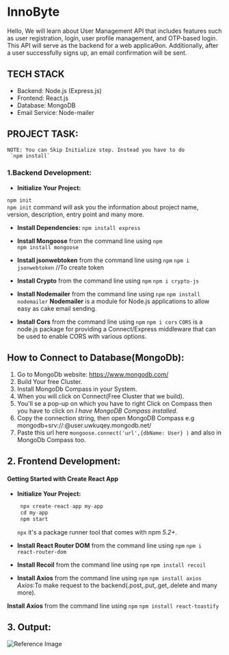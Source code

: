 # InnoByte

Hello, We will learn about User Management API that includes features such as user
registration, login, user profile management, and OTP-based login. This API will serve as the backend
for a web applicaƟon. Additionally, after a user successfully signs up, an email confirmation will be
sent.

## TECH STACK

+ Backend: Node.js (Express.js)
+ Frontend: React.js
+ Database: MongoDB 
+ Email Service: Node-mailer 

## PROJECT TASK:
    NOTE: You can Skip Initialize step. Instead you have to do 
     `npm install`
           
### 1.Backend Development: 
+ **Initialize Your Project:**

 `npm init`         
 `npm init` command will ask you the information about project name, version, description, entry point and many more.   

+ **Install Dependencies:**
 `npm install express`
        
+ **Install Mongoose** from the command line using `npm`       
 `npm install mongoose`

+ **Install jsonwebtoken** from the command line using `npm`
 `npm i jsonwebtoken`
        //To create token
+ **Install Crypto** from the command line using `npm`
 `npm i crypto-js`
     
+ **Install Nodemailer** from the command line using `npm`
  `npm install nodemailer`
  **Nodemailer** is a module for Node.js applications to allow easy as cake email sending.

+ **Install Cors** from the command line using `npm`
  `npm i cors`
  `CORS` is a node.js package for providing a Connect/Express middleware that can be used to enable CORS with various options.
       

## How to Connect to Database(MongoDb): 
   1. Go to MongoDb website: <https://www.mongodb.com/>
   2. Build Your free Cluster.
   3. Install MongoDb Compass in your System.
   4. When you will click on Connect(Free Cluster that we build).
   5. You'll se a pop-up on which you have to right Click on Compass then you have to click on *I have MongoDB Compass installed*.
   6. Copy the connection string, then open MongoDB Compass
      e.g mongodb+srv://<username>:<password>@user.uwkuqey.mongodb.net/
   7. Paste this url here `mongoose.connect('url',{dbName: User} )` and also in MongoDb Compass too.

## 2. Frontend Development:
   #### Getting Started with Create React App
+ **Initialize Your Project:**
   ```js
    npx create-react-app my-app
    cd my-app
    npm start
    ```
  `npx` it's a package runner tool that comes with npm *5.2+*. 
        
+ **Install React Router DOM** from the command line using `npm`
  `npm i react-router-dom`

+ **Install Recoil** from the command line using `npm`
  `npm install recoil`
       
+ **Install Axios** from the command line using `npm`
  `npm install axios`
  *Axios*:To make request to the backend(.post,.put,.get,.delete and many more).

**Install Axios** from the command line using `npm`
  `npm install react-toastify`
       

## 3. Output:
![Reference Image](/screenshots/pic.png)
     
      




        
       

          
